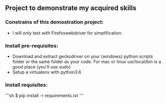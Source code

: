 ## Project to demonstrate my acquired skills

### Constrains of this demostration project:
- I will only test with Firefoxwebdriver for simplification.

### Install pre-requisites:
* Download and extract geckodriver on your (windows) python scripts folder or the same folder as your code. For mac or linux usr/local/bin is a good place (you'll use sudo)
* Setup a virtualenv with python3.6

### Install requisites:

'''sh
 $ pip install -r requirements.txt
'''
